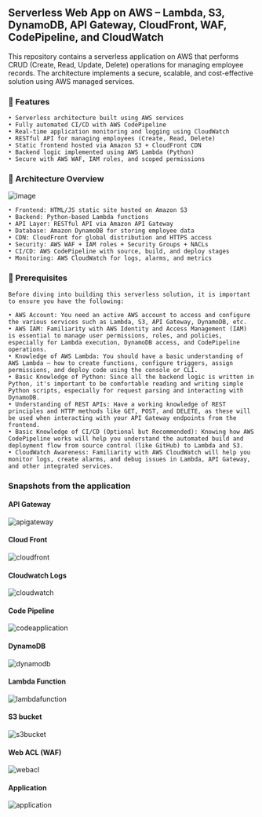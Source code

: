 ## Serverless Web App on AWS – Lambda, S3, DynamoDB, API Gateway, CloudFront, WAF, CodePipeline, and CloudWatch
This repository contains a serverless application on AWS that performs CRUD (Create, Read, Update, Delete) operations for managing employee records. The architecture implements a secure, scalable, and cost-effective solution using AWS managed services.

### 🔧 Features
	• Serverless architecture built using AWS services
	• Fully automated CI/CD with AWS CodePipeline
	• Real-time application monitoring and logging using CloudWatch
	• RESTful API for managing employees (Create, Read, Delete)
	• Static frontend hosted via Amazon S3 + CloudFront CDN
	• Backend logic implemented using AWS Lambda (Python)
	• Secure with AWS WAF, IAM roles, and scoped permissions

### 🧱 Architecture Overview

![image](https://github.com/user-attachments/assets/65fffe4a-c05a-4245-8aa1-d40d33cdbc97)

	• Frontend: HTML/JS static site hosted on Amazon S3
	• Backend: Python-based Lambda functions
	• API Layer: RESTful API via Amazon API Gateway
	• Database: Amazon DynamoDB for storing employee data
	• CDN: CloudFront for global distribution and HTTPS access
	• Security: AWS WAF + IAM roles + Security Groups + NACLs
	• CI/CD: AWS CodePipeline with source, build, and deploy stages
	• Monitoring: AWS CloudWatch for logs, alarms, and metrics

### 🧰 Prerequisites
	Before diving into building this serverless solution, it is important to ensure you have the following:
 
	• AWS Account: You need an active AWS account to access and configure the various services such as Lambda, S3, API Gateway, DynamoDB, etc.
	• AWS IAM: Familiarity with AWS Identity and Access Management (IAM) is essential to manage user permissions, roles, and policies, especially for Lambda execution, DynamoDB access, and CodePipeline operations.
	• Knowledge of AWS Lambda: You should have a basic understanding of AWS Lambda — how to create functions, configure triggers, assign permissions, and deploy code using the console or CLI.
	• Basic Knowledge of Python: Since all the backend logic is written in Python, it's important to be comfortable reading and writing simple Python scripts, especially for request parsing and interacting with DynamoDB.
	• Understanding of REST APIs: Have a working knowledge of REST principles and HTTP methods like GET, POST, and DELETE, as these will be used when interacting with your API Gateway endpoints from the frontend.
	• Basic Knowledge of CI/CD (Optional but Recommended): Knowing how AWS CodePipeline works will help you understand the automated build and deployment flow from source control (like GitHub) to Lambda and S3.
	• CloudWatch Awareness: Familiarity with AWS CloudWatch will help you monitor logs, create alarms, and debug issues in Lambda, API Gateway, and other integrated services.

### Snapshots from the application

#### API Gateway
![apigateway](https://github.com/user-attachments/assets/29b74199-a44c-4e31-b600-2def60fbf2d2)

#### Cloud Front
![cloudfront](https://github.com/user-attachments/assets/c2bd39ed-7878-4193-a17e-48ee632752fc)

#### Cloudwatch Logs
![cloudwatch](https://github.com/user-attachments/assets/d40539bc-6927-43c6-b343-185ec3df63b7)

#### Code Pipeline
![codeapplication](https://github.com/user-attachments/assets/4b208266-62bf-4a14-b07c-e948cc6942b6)

#### DynamoDB
![dynamodb](https://github.com/user-attachments/assets/a5815731-8e38-4da2-b484-75bf68984816)

#### Lambda Function
![lambdafunction](https://github.com/user-attachments/assets/8e53c85b-1e9f-4c96-9b5d-8b947aa6b5bb)

#### S3 bucket 
![s3bucket](https://github.com/user-attachments/assets/cca6849e-88e5-4117-bd46-51a6beac77a5)

#### Web ACL (WAF)
![webacl](https://github.com/user-attachments/assets/12d7da62-b0f6-4ef5-b491-6a90e126a6ff)

#### Application
![application](https://github.com/user-attachments/assets/6c95740b-b391-4b0b-b3ff-b465fb7788f0)


